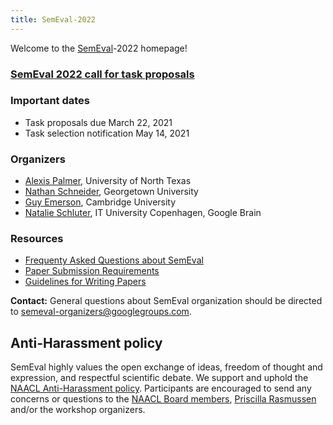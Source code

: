 ```yaml
---
title: SemEval-2022
---
```


Welcome to the [SemEval](https://semeval.github.io/)-2022 homepage!

### [SemEval 2022 call for task proposals](https://semeval.github.io/SemEval2022/cft)


### Important dates

- Task proposals due March 22, 2021
- Task selection notification May 14, 2021

### Organizers

- [Alexis Palmer](https://linguistics.unt.edu/alexis-palmer), University of North Texas
- [Nathan Schneider](http://people.cs.georgetown.edu/nschneid/), Georgetown University
- [Guy Emerson](https://www.languagesciences.cam.ac.uk/directory/guy-emerson), Cambridge University
- [Natalie Schluter](https://natschluter.github.io/), IT University Copenhagen, Google Brain

### Resources

- [Frequenty Asked Questions about SemEval](/faq.html)
- [Paper Submission Requirements](/paper-requirements.html)
- [Guidelines for Writing Papers](/system-paper-template.html)

__Contact:__ <!--Most questions not answered by the above resources should be directed to organizers of specific [tasks](tasks.html).-->
General questions about SemEval organization should be directed to <semeval-organizers@googlegroups.com>.

## Anti-Harassment policy

SemEval highly values the open exchange of ideas, freedom of thought and expression, and respectful scientific debate.
We support and uphold the [NAACL Anti-Harassment policy](http://naacl.org/policies/anti-harassment.html).
Participants are encouraged to send any concerns or questions to the [NAACL Board members](http://naacl.org/officers/),
[Priscilla Rasmussen](mailto:acl@aclweb.org) and/or the workshop organizers.
